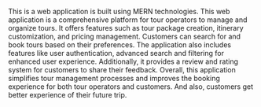 This is a web application is built using MERN technologies.
This web application is a comprehensive platform for tour operators to manage and organize tours.
It offers features such as tour package creation, itinerary customization, and pricing management.
Customers can search for and book tours based on their preferences. The application also includes features like user authentication,
advanced search and filtering for enhanced user experience. Additionally, it provides a review and rating system for customers to share their feedback.
Overall, this application simplifies tour management processes and improves the booking experience for both tour operators and customers. And also, customers get better experience of their future trip.


